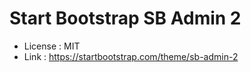 # Start Bootstrap SB Admin 2
- License : MIT  
- Link : https://startbootstrap.com/theme/sb-admin-2
